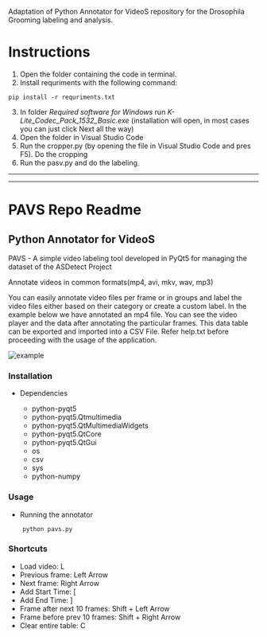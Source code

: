 Adaptation of Python Annotator for VideoS repository for the Drosophila Grooming labeling and analysis.

# Instructions

1. Open the folder containing the code in terminal.
2. Install requriments with the following command:
```
pip install -r requriments.txt
```
3. In folder *Required software for Windows* run *K-Lite_Codec_Pack_1532_Basic.exe* (installation will open, in most cases you can just click Next all the way)
4. Open the folder in Visual Studio Code
5. Run the cropper.py (by opening the file in Visual Studio Code and pres F5). Do the cropping
6. Run the pasv.py and do the labeling.

---
---

# PAVS Repo Readme

## Python Annotator for VideoS
PAVS - A simple video labeling tool developed in PyQt5 for managing the dataset of the ASDetect Project

Annotate videos in common formats(mp4, avi, mkv, wav, mp3)

You can easily annotate video files per frame or in groups and label the video files either based on their category or create a custom label.
In the example below we have annotated an mp4 file. You can see the video player and the data after annotating the particular frames. This data table can be exported and imported into a CSV File.
Refer help.txt before proceeding with the usage of the application.

![example](https://raw.githubusercontent.com/kevalvc/Python-Annotator-for-VideoS/master/Examples/example.PNG)

### Installation
 * Dependencies

   * python-pyqt5
   * python-pyqt5.Qtmultimedia
   * python-pyqt5.QtMultimediaWidgets
   * python-pyqt5.QtCore
   * python-pyqt5.QtGui
   * os
   * csv
   * sys
   * python-numpy

### Usage
   * Running the annotator
 ```
     python pavs.py
```

### Shortcuts
- Load video: L
- Previous frame: Left Arrow
- Next frame: Right Arrow
- Add Start Time: [
- Add End Time: ]
- Frame after next 10 frames: Shift + Left Arrow
- Frame before prev 10 frames: Shift + Right Arrow
- Clear entire table: C
